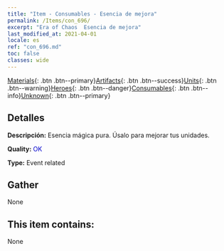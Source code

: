 ```yaml
---
title: "Item - Consumables - Esencia de mejora"
permalink: /Items/con_696/
excerpt: "Era of Chaos  Esencia de mejora"
last_modified_at: 2021-04-01
locale: es
ref: "con_696.md"
toc: false
classes: wide
---
```

 [Materials](/es/Items/){: .btn .btn--primary}[Artifacts](/es/Items/Artifacts/){: .btn .btn--success}[Units](/es/Items/Units/){: .btn .btn--warning}[Heroes](/es/Items/Heroes/){: .btn .btn--danger}[Consumables](/es/Items/Consumables/){: .btn .btn--info}[Unknown](/es/Items/Unknown/){: .btn .btn--primary}

## Detalles
 **Descripción:** Esencia mágica pura. Úsalo para mejorar tus unidades.

 **Quality:** <span style="color: #0000CD">OK</span>

 **Type:** Event related

## Gather

  None

## This item contains:

  None

